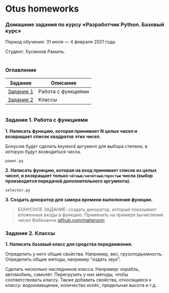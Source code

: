 # Otus homeworks
### Домашние задания по курсу «Разработчик Python. Базовый курс»

Период обучения: 31 июля — 4 февраля 2021 года.

Студент: Хусяинов Рамиль.
#

### Оглавление
| Задание | Описание |
| ------ | ------ |
| [Задание 1](https://github.com/RamilKh/otus/tree/task1) | Работа с функциями |
| [Задание 2](https://github.com/RamilKh/otus/tree/task2) | Классы |
#

### Задание 1. Работа с функциями
**1. Написать функцию, которая принимает N целых чисел и возвращает список квадратов этих чисел.**

Бонусом будет сделать keyword аргумент для выбора степени, в которую будут возводиться числа.
```
power.py
```

**2. Написать функцию, которая на вход принимает список из целых чисел, и возвращает только `чётные/нечётные/простые` числа (выбор производится передачей дополнительного аргумента).**
```
selector.py
```
**3. Создать декоратор для замера времени выполнения функции.**

> БОНУСНОЕ ЗАДАНИЕ: создать декоратор, который показывает вложенные входы в функцию. Применить на примере вычисления чисел Фибоначчи
[github.com/mahenzon](https://gist.github.com/mahenzon/d77361a1bd44f138e706ae4734007ee6)



### Задание 2. Классы
**1. Написать базовый класс для средства передвижения.**

Определить у него общие свойства. Например, вес, грузоподъемность. Определить общие методы, например “издать звук”.

Сделать несколько наследников класса. Например: корабль, автомобиль, самолёт. Перегрузить у них методы, чтобы соответствовать классу. Также добавить свойства, относящиеся к классу: водоизмещение, количество колёс, предельная высота и т.д.
